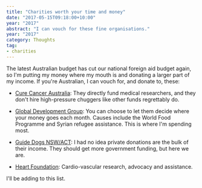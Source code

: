 ```yaml
---
title: "Charities worth your time and money"
date: "2017-05-15T09:18:00+10:00"
year: "2017"
abstract: "I can vouch for these fine organisations."
year: "2017"
category: Thoughts
tag:
- charities
---
```

The latest Australian budget has cut our national foreign aid budget again, so I'm putting my money where my mouth is and donating a larger part of my income. If you're Australian, I can vouch for, and donate to, these:

* [Cure Cancer Australia]\: They directly fund medical researchers, and they don't hire high-pressure chuggers like other funds regrettably do.

* [Global Development Group]\: You can choose to let them decide where your money goes each month. Causes include the World Food Programme and Syrian refugee assistance. This is where I'm spending most.

* [Guide Dogs NSW/ACT]\: I had no idea private donations are the bulk of their income. They should get more government funding, but here we are.

* [Heart Foundation]\: Cardio-vascular research, advocacy and assistance.

I'll be adding to this list.

[Cure Cancer Australia]: https://curecancer.com.au
[Global Development Group]: http://globaldevelopmentgroup.org/au/
[Guide Dogs NSW/ACT]: http://guidedogs.com.au
[Heart Foundation]: https://heartfoundation.org.au
